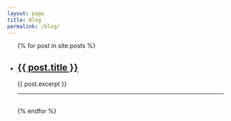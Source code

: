 ```yaml
---
layout: page
title: Blog
permalink: /blog/
---
```



<ul class="no-bullet">
  {% for post in site.posts %}
    <li>
      <h2><a href="{{ post.url }}">{{ post.title }}</a></h2>
      {{ post.excerpt }}
      <br/>
      <hr/>
      <br/>
    </li>
  {% endfor %}
</ul>
